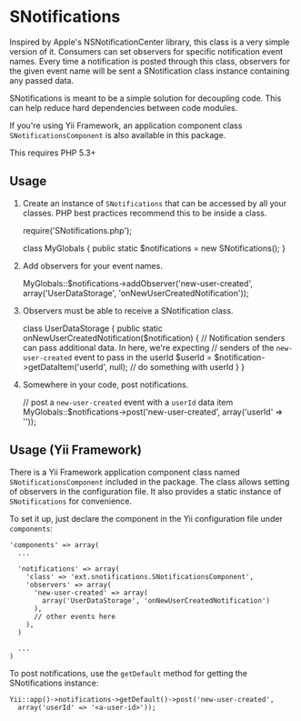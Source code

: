 
SNotifications
====================================================================================================

Inspired by Apple's NSNotificationCenter library, this class is a very simple version of it.
Consumers can set observers for specific notification event names. Every time a notification
is posted through this class, observers for the given event name will be sent a 
SNotification class instance containing any passed data.

SNotifications is meant to be a simple solution for decoupling code. This can help reduce
hard dependencies between code modules.

If you're using Yii Framework, an application component class `SNotificationsComponent` 
is also available in this package.

This requires PHP 5.3+


Usage
----------------------------------------------------------------------------------------------------

1. Create an instance of `SNotifications` that can be accessed by all your classes. PHP best 
practices recommend this to be inside a class.

    require('SNotifications.php');

    class MyGlobals 
    {
      public static $notifications = new SNotifications();
    }

2. Add observers for your event names.

    MyGlobals::$notifications->addObserver('new-user-created', 
      array('UserDataStorage', 'onNewUserCreatedNotification'));

3. Observers must be able to receive a SNotification class.

    class UserDataStorage
    {
      public static onNewUserCreatedNotification($notification)
      {
        // Notification senders can pass additional data. In here, we're expecting 
        // senders of the `new-user-created` event to pass in the userId
        $userId = $notification->getDataItem('userId', null);
        // do something with userId
      }
    }

4. Somewhere in your code, post notifications.

    // post a `new-user-created` event with a `userId` data item 
    MyGlobals::$notifications->post('new-user-created', array('userId' => '<a-user-id>'));
    

Usage (Yii Framework)
----------------------------------------------------------------------------------------------------

There is a Yii Framework application component class named `SNotificationsComponent` included 
in the package. The class allows setting of observers in the configuration file. It also provides
a static instance of `SNotifications` for convenience.

To set it up, just declare the component in the Yii configuration file under `components`:

    'components' => array(
      ...
 
      'notifications' => array(
        'class' => 'ext.snotifications.SNotificationsComponent',
        'observers' => array(
          'new-user-created' => array(
            array('UserDataStorage', 'onNewUserCreatedNotification')
          ),
          // other events here
        ),
      )      

      ...
    )

To post notifications, use the `getDefault` method for getting the SNotifications instance:

    Yii::app()->notifications->getDefault()->post('new-user-created', 
      array('userId' => '<a-user-id>'));